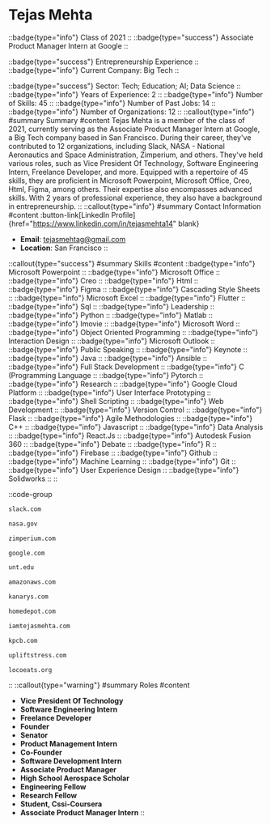# Tejas Mehta
::badge{type="info"}
Class of 2021
::
::badge{type="success"}
Associate Product Manager Intern at Google
::

::badge{type="success"}
Entrepreneurship Experience
::
::badge{type="info"}
Current Company: Big Tech
::

::badge{type="success"}
Sector: Tech; Education; AI; Data Science
::
::badge{type="info"}
Years of Experience: 2
::
::badge{type="info"}
Number of Skills: 45
::
::badge{type="info"}
Number of Past Jobs: 14
::
::badge{type="info"}
Number of Organizations: 12
::
::callout{type="info"}
#summary
Summary
#content
Tejas Mehta is a member of the class of 2021, currently serving as the Associate Product Manager Intern at Google, a Big Tech company based in San Francisco. During their career, they've contributed to 12 organizations, including Slack, NASA - National Aeronautics and Space Administration, Zimperium, and others. They've held various roles, such as Vice President Of Technology, Software Engineering Intern, Freelance Developer, and more. Equipped with a repertoire of 45 skills, they are proficient in Microsoft Powerpoint, Microsoft Office, Creo, Html, Figma, among others. Their expertise also encompasses advanced skills. With 2 years of professional experience, they also have a background in entrepreneurship.
::
::callout{type="info"}
#summary
Contact Information
#content
:button-link[LinkedIn Profile]{href="https://www.linkedin.com/in/tejasmehta14" blank}
- **Email**: tejasmehtag@gmail.com
- **Location**: San Francisco
::

::callout{type="success"}
#summary
Skills
#content
::badge{type="info"}
Microsoft Powerpoint
::
::badge{type="info"}
Microsoft Office
::
::badge{type="info"}
Creo
::
::badge{type="info"}
Html
::
::badge{type="info"}
Figma
::
::badge{type="info"}
Cascading Style Sheets
::
::badge{type="info"}
Microsoft Excel
::
::badge{type="info"}
Flutter
::
::badge{type="info"}
Sql
::
::badge{type="info"}
Leadership
::
::badge{type="info"}
Python
::
::badge{type="info"}
Matlab
::
::badge{type="info"}
Imovie
::
::badge{type="info"}
Microsoft Word
::
::badge{type="info"}
Object Oriented Programming
::
::badge{type="info"}
Interaction Design
::
::badge{type="info"}
Microsoft Outlook
::
::badge{type="info"}
Public Speaking
::
::badge{type="info"}
Keynote
::
::badge{type="info"}
Java
::
::badge{type="info"}
Ansible
::
::badge{type="info"}
Full Stack Development
::
::badge{type="info"}
C (Programming Language
::
::badge{type="info"}
Pytorch
::
::badge{type="info"}
Research
::
::badge{type="info"}
Google Cloud Platform
::
::badge{type="info"}
User Interface Prototyping
::
::badge{type="info"}
Shell Scripting
::
::badge{type="info"}
Web Development
::
::badge{type="info"}
Version Control
::
::badge{type="info"}
Flask
::
::badge{type="info"}
Agile Methodologies
::
::badge{type="info"}
C++
::
::badge{type="info"}
Javascript
::
::badge{type="info"}
Data Analysis
::
::badge{type="info"}
React.Js
::
::badge{type="info"}
Autodesk Fusion 360
::
::badge{type="info"}
Debate
::
::badge{type="info"}
R
::
::badge{type="info"}
Firebase
::
::badge{type="info"}
Github
::
::badge{type="info"}
Machine Learning
::
::badge{type="info"}
Git
::
::badge{type="info"}
User Experience Design
::
::badge{type="info"}
Solidworks
::
::

::code-group
```bash [Slack]
slack.com
```
```bash [NASA - National Aeronautics and Space Administration]
nasa.gov
```
```bash [Zimperium]
zimperium.com
```
```bash [Google]
google.com
```
```bash [University of North Texas]
unt.edu
```
```bash [Amazon Web Services]
amazonaws.com
```
```bash [Kanarys]
kanarys.com
```
```bash [The Home Depot]
homedepot.com
```
```bash [ZCrystalball]
iamtejasmehta.com
```
```bash [Kleiner Perkins Caufield & Byers]
kpcb.com
```
```bash [Upliftstress]
upliftstress.com
```
```bash [Locoeats]
locoeats.org
```
::
::callout{type="warning"}
#summary
Roles
#content
- **Vice President Of Technology**
- **Software Engineering Intern**
- **Freelance Developer**
- **Founder**
- **Senator**
- **Product Management Intern**
- **Co-Founder**
- **Software Development Intern**
- **Associate Product Manager**
- **High School Aerospace Scholar**
- **Engineering Fellow**
- **Research Fellow**
- **Student, Cssi-Coursera**
- **Associate Product Manager Intern**
::

